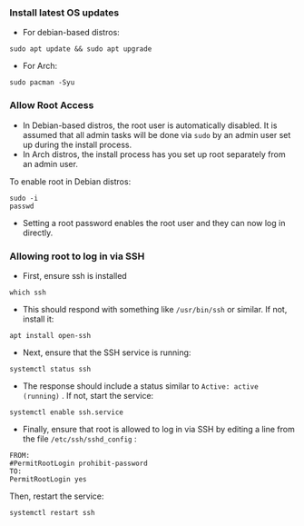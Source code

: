 ### Install latest OS updates
- For debian-based distros:
```shell
sudo apt update && sudo apt upgrade
```
- For Arch:
```shell
sudo pacman -Syu
```

### Allow Root Access
- In Debian-based distros, the root user is automatically disabled. It is assumed that all admin tasks will be done via `sudo` by an admin user set up during the install process.
- In Arch distros, the install process has you set up root separately from an admin user.

To enable root in Debian distros:
```shell
sudo -i
passwd
```
- Setting a root password enables the root user and they can now log in directly.

### Allowing root to log in via SSH
- First, ensure ssh is installed
```shell
which ssh
```
- This should respond with something like `/usr/bin/ssh` or similar. If not, install it:
```shell
apt install open-ssh
```
- Next, ensure that the SSH service is running:
```shell
systemctl status ssh
```
- The response should include a status similar to `Active: active (running)` . If not, start the service:
```shell
systemctl enable ssh.service
```
- Finally, ensure that root is allowed to log in via SSH by editing a line from the file `/etc/ssh/sshd_config` :
```shell
FROM:
#PermitRootLogin prohibit-password
TO:
PermitRootLogin yes
```
Then, restart the service:
```shell
systemctl restart ssh
```

